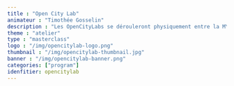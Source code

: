 ```yaml
---
title : "Open City Lab"
animateur : "Timothée Gosselin"
description : "Les OpenCityLabs se dérouleront physiquement entre la MYNE et les Pratiques Amateurs Plastique (PAA à Perrache) sur Lyon du 23 au 29 Janvier dans le cadre de l'exposition Tiers-Lieux de la Biennale Internationale de Design 2017."
theme : "atelier"
type : "masterclass"
logo : "/img/opencitylab-logo.png"
thumbnail : "/img/opencitylab-thumbnail.jpg"
banner : "/img/opencitylab-banner.png"
categories: ["program"]
idenfitier: opencitylab
---
```

